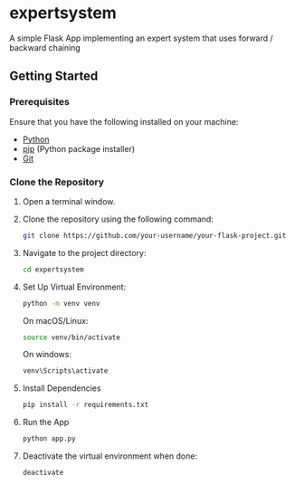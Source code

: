 # expertsystem
A simple Flask App implementing an expert system that uses forward / backward chaining

## Getting Started

### Prerequisites

Ensure that you have the following installed on your machine:

- [Python](https://www.python.org/downloads/)
- [pip](https://pip.pypa.io/en/stable/installation/) (Python package installer)
- [Git](https://git-scm.com/book/en/v2/Getting-Started-Installing-Git)

### Clone the Repository

1. Open a terminal window.

2. Clone the repository using the following command:

   ```bash
   git clone https://github.com/your-username/your-flask-project.git

3. Navigate to the project directory:
   ```bash
   cd expertsystem
4. Set Up Virtual Environment:
   ```bash
   python -m venv venv
   ```
   On macOS/Linux:
   ```bash
   source venv/bin/activate
   ```
   On windows:
   ```bash
   venv\Scripts\activate
   ```
5. Install Dependencies
   ```bash
   pip install -r requirements.txt
6. Run the App
   ```bash
   python app.py
7. Deactivate the virtual environment when done:
   ```bash
   deactivate
